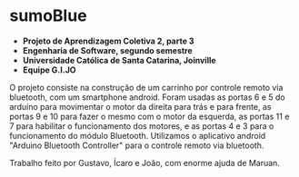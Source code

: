 # sumoBlue
* **Projeto de Aprendizagem Coletiva 2, parte 3**
* **Engenharia de Software, segundo semestre**
* **Universidade Católica de Santa Catarina, Joinville**
* **Equipe G.I.JO**

O projeto consiste na construção de um carrinho por controle remoto via bluetooth, com um smartphone android.
Foram usadas as portas 6 e 5 do arduíno para movimentar o motor da direita para trás e para frente, as portas 9 e 10 para fazer o mesmo com o motor da esquerda, as portas 11 e 7 para habilitar o funcionamento dos motores, e as portas 4 e 3 para o funcionamento do módulo Bluetooth.
Utilizamos o aplicativo android "Arduino Bluetooth Controller" para o controle remoto via bluetooth.

Trabalho feito por Gustavo, Ícaro e João, com enorme ajuda de Maruan.
